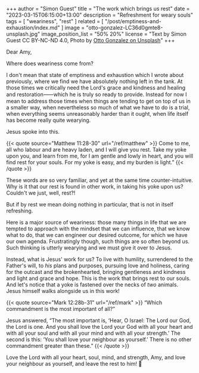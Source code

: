 +++
author = "Simon Guest"
title = "The work which brings us rest"
date = "2023-03-15T06:15:00+13:00"
description = "Refreshment for weary souls"
tags = [ "weariness", "rest" ]
related = [ "/post/emptiness-and-exhaustion/index.md" ]
image = "otto-gonzalez-LC36d0gmte8-unsplash.jpg"
image_position_list = "50% 20%"
license = "Text by Simon Guest CC BY-NC-ND 4.0, Photo by [Otto Gonzalez on Unsplash](https://unsplash.com/photos/LC36d0gmte8)"
+++

Dear Amy,

Where does weariness come from?

I don't mean that state of emptiness and exhaustion which I wrote about previously, where we find we have absolutely nothing left in the tank. At those times we critically need the Lord's grace and kindness and healing and restoration⸺which he is truly so ready to provide. Instead for now I mean to address those times when things are tending to get on top of us in a smaller way, when nevertheless so much of what we have to do is a trial, when everything seems unreasonably harder than it ought, when life itself has become really quite wearying.

Jesus spoke into this.

{{< quote source="Matthew 11:28-30" url="/ref/matthew" >}}
Come to me, all who labour and are heavy laden, and I will give you rest. Take my yoke upon you, and learn from me, for I am gentle and lowly in heart, and you will find rest for your souls. For my yoke is easy, and my burden is light.”
{{< /quote >}}

These words are so very familiar, and yet at the same time counter-intuitive. Why is it that our rest is found in other work, in taking his yoke upon us? Couldn't we just, well, rest?!

But if by rest we mean doing nothing in particular, that is not in itself refreshing.

Here is a major source of weariness: those many things in life that we are tempted to approach with the mindset that we can influence, that we know what to do, that we can engineer our desired outcome, for which we have our own agenda. Frustratingly though, such things are so often beyond us. Such thinking is utterly wearying and we must give it over to Jesus.

Instead, what is Jesus' work for us? To live with humility, surrendered to the Father's will, to _his_ plans and purposes, pursuing love and holiness, caring for the outcast and the brokenhearted, bringing gentleness and kindness and light and grace and hope. This is the work that brings rest to our souls. And let's notice that a yoke is fastened over the necks of _two_ animals. Jesus himself walks alongside us in this work!

{{< quote source="Mark 12:28b-31" url="/ref/mark" >}}
“Which commandment is the most important of all?”

Jesus answered, “The most important is, ‘Hear, O Israel: The Lord our God, the Lord is one. And you shall love the Lord your God with all your heart and with all your soul and with all your mind and with all your strength.’ The second is this: ‘You shall love your neighbour as yourself.’ There is no other commandment greater than these.”
{{< /quote >}}

Love the Lord with all your heart, soul, mind, and strength, Amy, and love your neighbour as yourself, and leave the rest to him! 🙏
